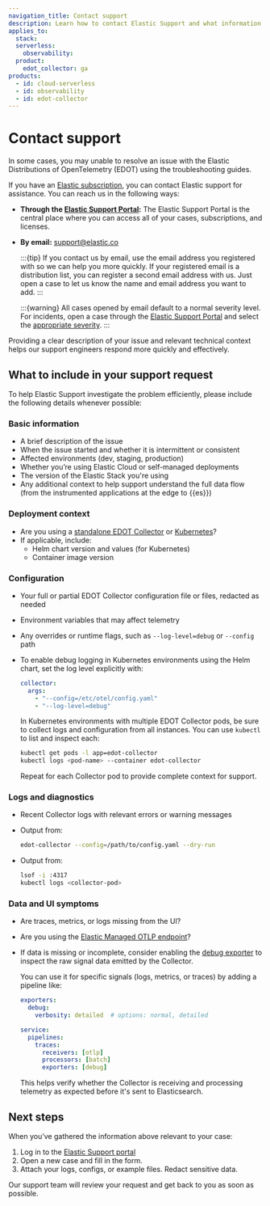 ```yaml
---
navigation_title: Contact support
description: Learn how to contact Elastic Support and what information to include to help resolve issues faster.
applies_to:
  stack:
  serverless:
    observability:
  product:
    edot_collector: ga
products:
  - id: cloud-serverless
  - id: observability
  - id: edot-collector
---
```


# Contact support

In some cases, you may unable to resolve an issue with the Elastic Distributions of OpenTelemetry (EDOT) using the troubleshooting guides.

If you have an [Elastic subscription](https://www.elastic.co/pricing), you can contact Elastic support for assistance. You can reach us in the following ways:

* **Through the [Elastic Support Portal](https://support.elastic.co/):** The Elastic Support Portal is the central place where you can access all of your cases, subscriptions, and licenses.

* **By email:** [support@elastic.co](mailto:support@elastic.co)

  :::{tip}
  If you contact us by email, use the email address you registered with so we can help you more quickly. If your registered email is a distribution list, you can register a second email address with us. Just open a case to let us know the name and email address you want to add.
  :::

  :::{warning}
  All cases opened by email default to a normal severity level. For incidents, open a case through the [Elastic Support Portal](https://support.elastic.co/) and select the [appropriate severity](https://www.elastic.co/support/welcome#what-to-say-in-a-case).
  :::

Providing a clear description of your issue and relevant technical context helps our support engineers respond more quickly and effectively.

## What to include in your support request

To help Elastic Support investigate the problem efficiently, please include the following details whenever possible:

### Basic information

* A brief description of the issue
* When the issue started and whether it is intermittent or consistent
* Affected environments (dev, staging, production)
* Whether you’re using Elastic Cloud or self-managed deployments
* The version of the Elastic Stack you're using
* Any additional context to help support understand the full data flow (from the instrumented applications at the edge to {{es}})

### Deployment context

* Are you using a [standalone EDOT Collector](opentelemetry:/elastic-agent://reference/edot-collector/config/default-config-standalone.md) or [Kubernetes](opentelemetry://reference/edot-collector/config/default-config-k8s.md)?
* If applicable, include:
  * Helm chart version and values (for Kubernetes)
  * Container image version

### Configuration

* Your full or partial EDOT Collector configuration file or files, redacted as needed
* Environment variables that may affect telemetry
* Any overrides or runtime flags, such as `--log-level=debug` or `--config` path
* To enable debug logging in Kubernetes environments using the Helm chart, set the log level explicitly with:

  ```yaml
  collector:
    args:
      - "--config=/etc/otel/config.yaml"
      - "--log-level=debug"
  ```

  In Kubernetes environments with multiple EDOT Collector pods, be sure to collect logs and configuration from all instances. You can use `kubectl` to list and inspect each:

  ```sh
  kubectl get pods -l app=edot-collector
  kubectl logs <pod-name> --container edot-collector
  ```
  Repeat for each Collector pod to provide complete context for support.

### Logs and diagnostics

* Recent Collector logs with relevant errors or warning messages
* Output from:

  ```bash
  edot-collector --config=/path/to/config.yaml --dry-run
  ```
* Output from:

  ```bash
  lsof -i :4317
  kubectl logs <collector-pod>
  ```

### Data and UI symptoms

* Are traces, metrics, or logs missing from the UI?
* Are you using the [Elastic Managed OTLP endpoint](https://www.elastic.co/docs/observability/apm/otel/managed-otel-ingest/)?
* If data is missing or incomplete, consider enabling the [debug exporter](https://github.com/open-telemetry/opentelemetry-collector/blob/main/exporter/debugexporter/README.md) to inspect the raw signal data emitted by the Collector. 

  You can use it for specific signals (logs, metrics, or traces) by adding a pipeline like:

  ```yaml
  exporters:
    debug:
      verbosity: detailed  # options: normal, detailed

  service:
    pipelines:
      traces:
        receivers: [otlp]
        processors: [batch]
        exporters: [debug]
  ```

  This helps verify whether the Collector is receiving and processing telemetry as expected before it's sent to Elasticsearch.

## Next steps

When you’ve gathered the information above relevant to your case:

1. Log in to the [Elastic Support portal](https://support.elastic.co/)
2. Open a new case and fill in the form.
3. Attach your logs, configs, or example files. Redact sensitive data.

Our support team will review your request and get back to you as soon as possible.

